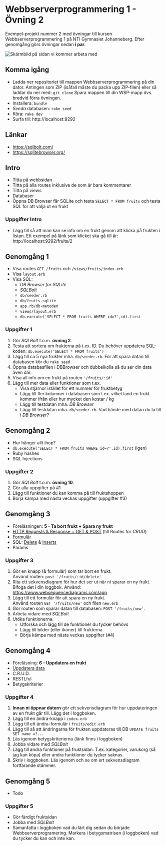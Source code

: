 # Webbserverprogrammering 1 - Övning 2
Exempel-projekt nummer 2 med övningar till kursen Webbserverprogrammering 1 på NTI Gymnasiet Johanneberg.
Efter genomgång görs övningar nedan **i par**.

![Skärmbild på sidan vi kommer arbeta med](docs/img/fruktparadiset.png)

## Komma igång
* Ladda ner repositoriet till mappen Webbserverprogrammering på din dator. Antingen som ZIP (isåfall måste du packa upp ZIP-filen) eller så laddar du ner med: `git clone` Spara mappen till din WSP-mapp dvs. bredvid förra övningen.
* Installera: `bundle`
* *Seeda* databasen: `rake seed`
* Köra: `rake dev`
* Surfa till: http://localhost:9292

## Länkar
* https://sqlbolt.com/
* https://sqlitebrowser.org/

## Intro
* Titta på webbsidan
* Titta på alla routes inklusive de som är bara kommentarer
* Titta på views
* Databaser
* Öppna DB Browser får SQLite och testa `SELECT * FROM fruits` och testa SQL för att välja ut en frukt

### Uppgifter Intro
* Lägg till så att man kan se info om en frukt genom att klicka på frukten i listan. Ett exempel på länk som klicket ska gå till är: http://localhost:9292/fruits/2

## Genomgång 1
* Visa routes `GET /fruits` och `/views/fruits/index.erb`
* Visa `layout.erb`
* Visa SQL:
    * *DB Browser for SQLite*
    * *SQLBolt*
    * `db/seeder.rb`
    * `db/fruits.sqlite`
    * `app.rb/db-metoden`
    * `views/layout.erb`
    * `db.execute('SELECT * FROM fruits WHERE id=?',id).first`

### Uppgifter 1
1. Gör *SQLBolt* t.o.m. **övning 2**.
2. Testa att sortera om frukterna på t.ex. ID. Du behöver uppdatera SQL-koden: `db.execute('SELECT * FROM fruits')`
3. Lägg till ca 5 nya frukter mha. `db/seeder.rb`. För att spara datan till databasen kör du `rake seed`
4. Öppna databasfilen i DBBrowser och dubbelkolla så du ser din data även där.
5. Visa all info om en frukt på routen `'/fruits/:id'`
6. Lägg till mer data eller funktioner som t.ex.
    * Visa stjärnor istället för ett nummer för fruktbetyg
    * Lägg till fler kolumner i databasen som t.ex. vilket land en frukt kommer ifrån eller hur mycket den kostar / kg
    * Lägg till testdatan mha. *DB Browser*
    * Lägg till testdatan mha. `db/seeder.rb`. Vad hände med datan du la till i *DB Browser*?

## Genomgång 2
* Hur hänger allt ihop?
* `db.execute('SELECT * FROM fruits WHERE id=?',id).first` (igen)
* Ruby hashes
* SQL Injections

### Uppgifter 2
1. Gör *SQLBolt* t.o.m. **övning 10**.
2. Gör alla uppgifter på #1
3. Lägg till funktioner du kan komma på till fruktshoppen
4. Börja kämpa med nästa veckas uppgifter (uppgifter #3)

## Genomgång 3
* Föreläsningen: **5 - Ta bort frukt + Spara ny frukt**
* [HTTP Requests & Response + GET & POST](https://ntijoh.github.io/webbserverprogrammeringsboken/#_requests_routing) (till Routes for *CRUD*)
* [Formulär](https://ntijoh.github.io/webbserverprogrammeringsboken/#_formul%C3%A4r)
* SQL: [Delete](https://ntijoh.github.io/webbserverprogrammeringsboken/#_action_delete_route_messagesiddelete_method_post) & [Inserts](https://ntijoh.github.io/webbserverprogrammeringsboken/#_insert)
* Params

### Uppgifter 3
1. Gör en knapp (& formulär) som tar bort en frukt.\
   Använd routen: `post '/fruits/:id/delete'`
2. Rita ett sekvensdiagram för hur det ser ut när ni sparar en ny frukt. Bifoga det i din loggbok. Använd: https://www.websequencediagrams.com/app
3. Lägg till ett formulär för att spara en ny frukt.\
   Använd routen `GET '/fruits/new'` och filen `new.erb`
4. Gör routen som sparar datan till databasen: `POST '/fruits/new'`.
5. Arbeta vidare med *SQLBolt*
6. Utöka funktionerna.
    * Utforska och lägg till de funktioner du tycker behövs
    * Lägg till bilder (eller ikoner) till frukterna
    * Börja kämpa med nästa veckas uppgifter (#4)

## Genomgång 4
* Föreläsning: **6 - Uppdatera en frukt**
* [Uppdatera data](https://ntijoh.github.io/webbserverprogrammeringsboken/#_action_edit_route_messagesidedit_method_get)
* C.R.U.D.
* RESTLful
* Betygskriterier

### Uppgifter 4

1. **Innan ni öppnar datorn** gör ett sekvensdiagram för hur uppdateringen av en frukt går till. Lägg det i loggboken.
2. Lägg till en ändra-knapp i `index.erb` 
3. Lägg till ett ändra-formulär i `fruits/edit.erb`
4. Lägg till så att ändringarna för frukten uppdateras till DB `UPDATE fruits SET name =?...`
5. Läs igenom betygskriterierna (länk finns i loggboken)
6. Jobba vidare med *SQLBolt*
7. Lägg till andra funktioner på fruktsidan. T.ex. kategorier, varukorg (så jag kan köpa) eller andra funktioner du tycker saknas.
8. Skriv i loggboken. Läs igenom och se om ert sekvensdiagram fortfarande stämmer.

## Genomgång 5
* Todo

### Uppgifter 5
* Gör färdigt fruktsidan
* Jobba med *SQLBolt*
* Samanfatta i loggboken vad du lärt dig sedan du började Webbserverprogramering. Markera i betygsmatrisen (i loggboken) vad du tycker du kan och inte kan.
